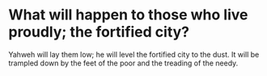 # What will happen to those who live proudly; the fortified city?

Yahweh will lay them low; he will level the fortified city to the dust. It will be trampled down by the feet of the poor and the treading of the needy.
